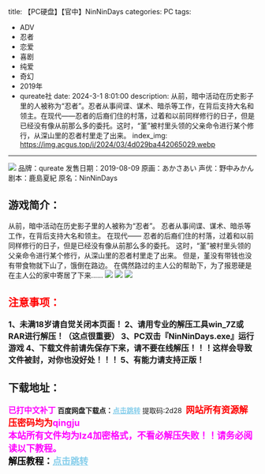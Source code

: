 title: 【PC硬盘】【官中】NinNinDays
categories: PC
tags:
- ADV
- 忍者
- 恋爱
- 喜剧
- 纯爱
- 奇幻
- 2019年
- qureate社
date: 2024-3-1 8:01:00
description: 从前，暗中活动在历史影子里的人被称为“忍者”。忍者从事间谍、谋术、暗杀等工作，在背后支持大名和领主。在现代——忍者的后裔们住的村落，过着和以前同样修行的日子，但是已经没有像从前那么多的委托。这时，“堇”被村里头领的父亲命令进行某个修行，从深山里的忍者村里走了出来。
index_img: https://img.acgus.top/i/2024/03/4d029ba442065029.webp
---
![](https://img.acgus.top/i/2024/03/4d029ba442065029.webp)
品牌：qureate
发售日期：2019-08-09
原画：あかさあい
声优：野中みかん
剧本：鹿島夏紀
原名：NinNinDays

## 游戏简介：
从前，暗中活动在历史影子里的人被称为“忍者”。
忍者从事间谍、谋术、暗杀等工作，在背后支持大名和领主。
在现代——
忍者的后裔们住的村落，过着和以前同样修行的日子，但是已经没有像从前那么多的委托。
这时，“堇”被村里头领的父亲命令进行某个修行，从深山里的忍者村里走了出来。
但是，堇没有带钱也没有带食物就下山了，饿倒在路边。
在偶然路过的主人公的帮助下，为了报恩硬是在主人公的家中寄居了下来……
![](https://img.acgus.top/i/2024/03/85d706490c065035.webp)
![](https://img.acgus.top/i/2024/03/2053d978e5065033.webp)
![](https://img.acgus.top/i/2024/03/bf69bcb834065031.webp)




## <font color=#FF0000 >注意事项：</font>
<font size=3><b>1、未满18岁请自觉关闭本页面！
2、请用专业的解压工具win_7Z或RAR进行解压！（这点很重要）
3、PC双击『NinNinDays.exe』运行游戏
4、下载文件前请先保存下来，请不要在线解压！！！这样会导致文件被封，对你也没好处！！！
5、有能力请支持正版！</b></font>

## 下载地址：
<font color=#FF00FF size=3><b>已打中文补丁</b></font>
<b>百度网盘下载点：</b><a href="https://pan.baidu.com/s/1E9afJj9bRnBPl3GplxbpWQ?pwd=2d28" style="color: #87CEEB;"><b>点击跳转</b></a> 提取码:2d28
<a style="padding: 0" href="https://post.qingju.org/AD/"><img style="max-width:100%" src="https://img.acgus.top/i/2024/07/478f689b8021d8d499ab43d21acf137a.gif" alt=""></a>
<b><font color=#FF0000 size=4>网站所有资源解压密码均为</b></font><b><font color=#FF00FF size=4>qingju</font><font color=#FF0000 ></font></b><br><b><font color=#FF00FF size=4>本站所有文件均为lz4加密格式，不看必解压失败！！请务必阅读以下教程。</b></font><br><b><font color=#000 size=4>解压教程：</b><a href="https://post.qingju.org/tutorial/000/" style="color: #87CEEB;"><b>点击跳转</b></a>
